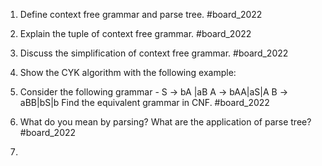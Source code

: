 1. Define context free grammar and parse tree. #board_2022 
2. Explain the tuple of context free grammar. #board_2022 
3. Discuss the simplification of context free grammar. #board_2022 
4. Show the CYK algorithm with the following example:

5. Consider the following grammar - 
	S → bA |aB
	A → bAA|aS|A
	B → aBB|bS|b
Find the equivalent grammar in CNF. #board_2022 

6. What do you mean by parsing? What are the application of parse tree? #board_2022 
7. 